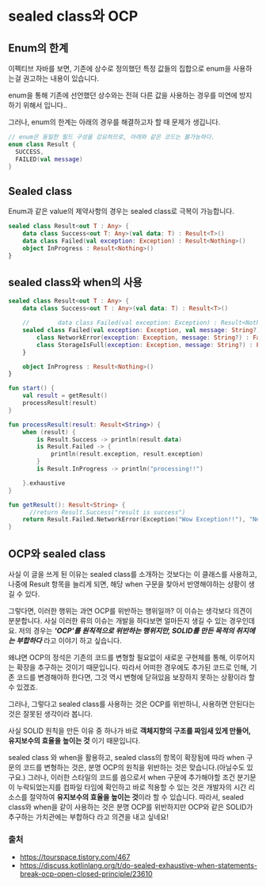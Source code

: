# sealed class와 OCP

## Enum의 한계

이펙티브 자바를 보면, 기존에 상수로 정의했던 특정 값들의 집합으로 enum을 사용하는걸 권고하는 내용이 있습니다.

enum을 통해 기존에 선언했던 상수와는 전혀 다른 값을 사용하는 경우를 미연에 방지하기 위해서 입니다..

그러나, enum의 한계는 아래의 경우를 해결하고자 할 때 문제가 생깁니다.

```kotlin
// enum은 동일한 필드 구성을 강요하므로, 아래와 같은 코드는 불가능하다.
enum class Result {
  SUCCESS,
  FAILED(val message)
}
```

## Sealed class

Enum과 같은 value의 제약사항의 경우는 sealed class로 극복이 가능합니다.

```kotlin
sealed class Result<out T : Any> {
    data class Success<out T: Any>(val data: T) : Result<T>()
    data class Failed(val exception: Exception) : Result<Nothing>()
    object InProgress : Result<Nothing>()
}
```

## sealed class와 when의 사용

```kotlin
sealed class Result<out T : Any> {
    data class Success<out T : Any>(val data: T) : Result<T>()

    //        data class Failed(val exception: Exception) : Result<Nothing>()
    sealed class Failed(val exception: Exception, val message: String?) : Result<Nothing>() {
        class NetworkError(exception: Exception, message: String?) : Failed(exception,message)
        class StorageIsFull(exception: Exception, message: String?) : Failed(exception, message)
    }

    object InProgress : Result<Nothing>()
}

fun start() {
    val result = getResult()
    processResult(result)
}

fun processResult(result: Result<String>) {
    when (result) {
        is Result.Success -> println(result.data)
        is Result.Failed -> {
            println(result.exception, result.exception)
        }
        is Result.InProgress -> println("processing!!")

    }.exhaustive
}

fun getResult(): Result<String> {
      //return Result.Success("result is success")
    return Result.Failed.NetworkError(Exception("Wow Exception!!"), "Network connection is failed")
}
```

## OCP와 sealed class

사실 이 글을 쓰게 된 이유는 sealed class를 소개하는 것보다는 이 클래스를 사용하고, 나중에 Result 항목을 늘리게 되면, 해당 when 구문을 찾아서 반영해야하는 상황이 생길 수 있다.

그렇다면, 이러한 행위는 과연 OCP를 위반하는 행위일까? 이 이슈는 생각보다 의견이 분분합니다. 사실 이러한 류의 이슈는 개발을 하다보면 얼마든지 생길 수 있는 경우인데요. 저의 경우는 ***'OCP'를 원칙적으로 위반하는 행위지만, SOLID를 만든 목적의 취지에는 부합하다*** 라고 이야기 하고 싶습니다.

왜냐면 OCP의 정석은 기존의 코드를 변형할 필요없이 새로운 구현체를 통해, 이루어지는 확장을 추구하는 것이기 때문입니다. 따라서 어떠한 경우에도 추가된 코드로 인해, 기존 코드를 변경해야하 한다면, 그것 역시 변형에 닫혀있음 보장하지 못하는 상황이라 할 수 있겠죠.

그러나, 그렇다고 sealed class를 사용하는 것은 OCP를 위반하니, 사용하면 안된다는 것은 잘못된 생각이라 봅니다.

사실 SOLID 원칙을 만든 이유 중 하나가 바로 **객체지향의 구조를 짜임새 있게 만들어, 유지보수의 효율을 높이는 것** 이기 때문입니다.

sealed class 와 when을 활용하고, sealed class의 항목이 확장됨에 따라 when 구문의 코드를 변형하는 것은, 분명 OCP의 원칙을 위반하는 것은 맞습니다.(아닐수도 있구요.) 그러나, 이러한 스타일의 코드를 씀으로서 when 구문에 추가해야할 조건 분기문이 누락되었는지를 컴파일 타임에 확인하고 바로 적용할 수 있는 것은 개발자의 시간 리소스를 절약하여 **유지보수의 효율을 높이는 것**이라 할 수 있습니다. 따라서, sealed class와 when을 같이 사용하는 것은 분명 OCP를 위반하지만 OCP와 같은 SOLID가 추구하는 가치관에는 부합하다 라고 의견을 내고 싶네요!

### 출처

- https://tourspace.tistory.com/467
- https://discuss.kotlinlang.org/t/do-sealed-exhaustive-when-statements-break-ocp-open-closed-principle/23610